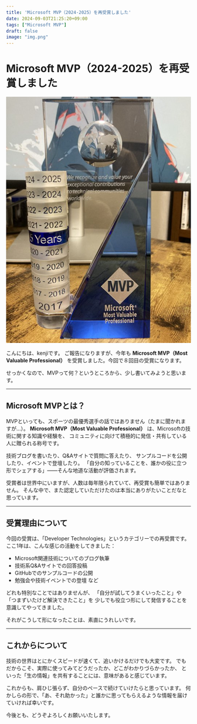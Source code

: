 ```yaml
---
title: 'Microsoft MVP（2024-2025）を再受賞しました'
date: 2024-09-03T21:25:20+09:00
tags: ["Microsoft MVP"]
draft: false
image: "img.png"
---
```


# Microsoft MVP（2024-2025）を再受賞しました

![img\_1.png](img_1.png)

こんにちは、kenjiです。
ご報告になりますが、今年も **Microsoft MVP（Most Valuable Professional）** を受賞しました。今回で８回目の受賞になります。

せっかくなので、MVPって何？というところから、少し書いてみようと思います。

---

## Microsoft MVPとは？

MVPといっても、スポーツの最優秀選手の話ではありません（たまに聞かれますが…）。
**Microsoft MVP（Most Valuable Professional）** は、Microsoftの技術に関する知識や経験を、
コミュニティに向けて積極的に発信・共有している人に贈られる称号です。

技術ブログを書いたり、Q\&Aサイトで質問に答えたり、
サンプルコードを公開したり、イベントで登壇したり。
「自分の知っていることを、誰かの役に立つ形でシェアする」――そんな地道な活動が評価されます。

受賞者は世界中にいますが、人数は毎年限られていて、再受賞も簡単ではありません。
そんな中で、また認定していただけたのは本当にありがたいことだなと思っています。

---

## 受賞理由について

今回の受賞は、「Developer Technologies」というカテゴリーでの再受賞です。
ここ1年は、こんな感じの活動をしてきました：

* Microsoft関連技術についてのブログ執筆
* 技術系Q\&Aサイトでの回答投稿
* GitHubでのサンプルコードの公開
* 勉強会や技術イベントでの登壇 など

どれも特別なことではありませんが、
「自分が試してうまくいったこと」や「つまずいたけど解決できたこと」を
少しでも役立つ形にして発信することを意識してやってきました。

それがこうして形になったことは、素直にうれしいです。

---

## これからについて

技術の世界はとにかくスピードが速くて、追いかけるだけでも大変です。
でもだからこそ、実際に使ってみてどうだったか、どこがわかりづらかったか、
といった「生の情報」を共有することには、意味があると感じています。

これからも、肩ひじ張らず、自分のペースで続けていけたらと思っています。
何かしらの形で、「あ、それ助かった」と誰かに思ってもらえるような情報を届けていければ幸いです。

今後とも、どうぞよろしくお願いいたします。
